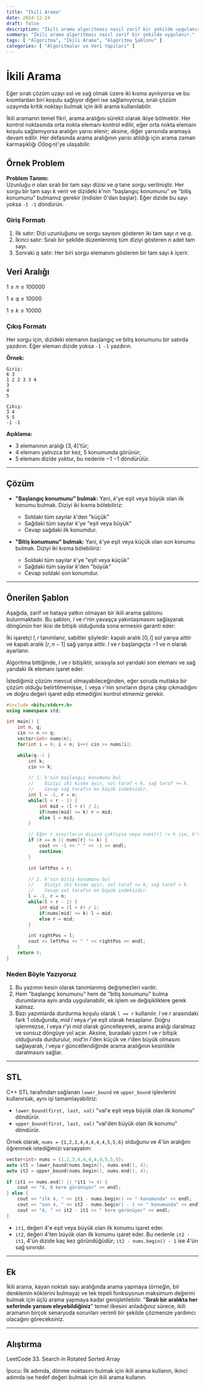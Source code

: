 ```yaml
---
title: "İkili Arama"
date: 2024-12-24
draft: false
description: "İkili arama algoritması nasıl zarif bir şekilde uygulanır."
summary: "İkili arama algoritması nasıl zarif bir şekilde uygulanır."
tags: [ "Algoritma", "İkili Arama", "Algoritma Şablonu" ]
categories: [ "Algoritmalar ve Veri Yapıları" ]
---
```


# İkili Arama

Eğer sıralı çözüm uzayı sol ve sağ olmak üzere iki kısma ayrılıyorsa ve bu kısımlardan biri koşulu sağlıyor diğeri ise sağlamıyorsa, sıralı çözüm uzayında kritik noktayı bulmak için ikili arama kullanılabilir.

İkili aramanın temel fikri, arama aralığını sürekli olarak ikiye bölmektir. Her kontrol noktasında orta nokta elemanı kontrol edilir, eğer orta nokta elemanı koşulu sağlamıyorsa aralığın yarısı elenir; aksine, diğer yarısında aramaya devam edilir. Her defasında arama aralığının yarısı atıldığı için arama zaman karmaşıklığı $O(\log n)$'ye ulaşabilir.

## Örnek Problem

**Problem Tanımı:**  
Uzunluğu $n$ olan sıralı bir tam sayı dizisi ve $q$ tane sorgu verilmiştir. Her sorgu bir tam sayı $k$ verir ve dizideki $k$'nin "başlangıç konumunu" ve "bitiş konumunu" bulmamız gerekir (indisler 0'dan başlar). Eğer dizide bu sayı yoksa `-1 -1` döndürün.

### Giriş Formatı

1. İlk satır: Dizi uzunluğunu ve sorgu sayısını gösteren iki tam sayı $n$ ve $q$.
2. İkinci satır: Sıralı bir şekilde düzenlenmiş tüm diziyi gösteren $n$ adet tam sayı.
3. Sonraki $q$ satır: Her biri sorgu elemanını gösteren bir tam sayı $k$ içerir.

## Veri Aralığı

$1 \leq n \leq 100000$

$1 \leq q \leq 10000$

$1 \leq k \leq 10000$

### Çıkış Formatı

Her sorgu için, dizideki elemanın başlangıç ve bitiş konumunu bir satırda yazdırın. Eğer eleman dizide yoksa `-1 -1` yazdırın.

**Örnek:**

```
Giriş:
6 3
1 2 2 3 3 4
3
4
5

Çıkış:
3 4
5 5
-1 -1
```

**Açıklama:**

- $3$ elemanının aralığı $[3, 4]$'tür;
- $4$ elemanı yalnızca bir kez, $5$ konumunda görünür;
- $5$ elemanı dizide yoktur, bu nedenle $-1$ $-1$ döndürülür.

---

## Çözüm

- **"Başlangıç konumunu" bulmak:**
  Yani, $k$'ye eşit veya büyük olan ilk konumu bulmak. Diziyi iki kısma bölebiliriz:
    - Soldaki tüm sayılar $k$'den "küçük"
    - Sağdaki tüm sayılar $k$'ye "eşit veya büyük"
    - Cevap sağdaki ilk konumdur.

- **"Bitiş konumunu" bulmak:**
  Yani, $k$'ye eşit veya küçük olan son konumu bulmak. Diziyi iki kısma bölebiliriz:
    - Soldaki tüm sayılar $k$'ye "eşit veya küçük"
    - Sağdaki tüm sayılar $k$'den "büyük"
    - Cevap soldaki son konumdur.

---

## Önerilen Şablon

Aşağıda, zarif ve hataya yatkın olmayan bir ikili arama şablonu bulunmaktadır. Bu şablon, $l$ ve $r$'nin yavaşça yakınlaşmasını sağlayarak döngünün her ikisi de bitişik olduğunda sona ermesini garanti eder:

İki işaretçi $l, r$ tanımlanır, sabitler şöyledir: kapalı aralık $[0, l]$ sol yarıya aittir ve kapalı aralık $[r, n - 1]$ sağ yarıya aittir. $l$ ve $r$ başlangıçta $-1$ ve $n$ olarak ayarlanır.

Algoritma bittiğinde, $l$ ve $r$ bitişiktir, sırasıyla sol yarıdaki son elemanı ve sağ yarıdaki ilk elemanı işaret eder.

İstediğimiz çözüm mevcut olmayabileceğinden, eğer soruda mutlaka bir çözüm olduğu belirtilmemişse, `l` veya `r`'nin sınırların dışına çıkıp çıkmadığını ve doğru değeri işaret edip etmediğini kontrol etmemiz gerekir.

```cpp
#include <bits/stdc++.h>
using namespace std;

int main() {
    int n, q;
    cin >> n >> q;
    vector<int> nums(n);
    for(int i = 0; i < n; i++) cin >> nums[i];

    while(q--) {
        int k;
        cin >> k;

        // 1. k'nin başlangıç konumunu bul
        //    Diziyi iki kısma ayır, sol taraf < k, sağ taraf >= k.
        //    Cevap sağ tarafın en küçük indeksidir.
        int l = -1, r = n;
        while(l < r - 1) {
            int mid = (l + r) / 2;
            if(nums[mid] >= k) r = mid; 
            else l = mid;
        }

        // Eğer r sınırların dışına çıktıysa veya nums[r] != k ise, k'nin mevcut olmadığını belirtir
        if (r == n || nums[r] != k) {
            cout << -1 << " " << -1 << endl;
            continue;
        }

        int leftPos = r;

        // 2. k'nin bitiş konumunu bul
        //    Diziyi iki kısma ayır, sol taraf <= k, sağ taraf > k.
        //    Cevap sol tarafın en büyük indeksidir.
        l = -1, r = n;
        while(l < r - 1) {
            int mid = (l + r) / 2;
            if(nums[mid] <= k) l = mid;
            else r = mid;
        }

        int rightPos = l;
        cout << leftPos << " " << rightPos << endl;
    }
    return 0;
}
```

### Neden Böyle Yazıyoruz

1. Bu yazımın kesin olarak tanımlanmış değişmezleri vardır.
2. Hem "başlangıç konumunu" hem de "bitiş konumunu" bulma durumlarına aynı anda uygulanabilir, ek işlem ve değişikliklere gerek kalmaz.
3. Bazı yazımlarda durdurma koşulu olarak `l == r` kullanılır. $l$ ve $r$ arasındaki fark $1$ olduğunda, $mid$ $l$ veya $r$'ye eşit olarak hesaplanır. Doğru işlenmezse, $l$ veya $r$'yi $mid$ olarak güncelleyerek, arama aralığı daralmaz ve sonsuz döngüye yol açar. Aksine, buradaki yazım $l$ ve $r$ bitişik olduğunda durdurulur, $mid$'in $l$'den küçük ve $r$'den büyük olmasını sağlayarak, $l$ veya $r$ güncellendiğinde arama aralığının kesinlikle daralmasını sağlar.

---

## STL

C++ STL tarafından sağlanan `lower_bound` ve `upper_bound` işlevlerini kullanırsak, aynı işi tamamlayabiliriz:

- `lower_bound(first, last, val)` "val'e eşit veya büyük olan ilk konumu" döndürür.
- `upper_bound(first, last, val)` "val'den büyük olan ilk konumu" döndürür.

Örnek olarak, `nums = {1,2,3,4,4,4,4,4,5,5,6}` olduğunu ve 4'ün aralığını öğrenmek istediğimizi varsayalım:

```cpp
vector<int> nums = {1,2,3,4,4,4,4,4,5,5,6};
auto it1 = lower_bound(nums.begin(), nums.end(), 4);
auto it2 = upper_bound(nums.begin(), nums.end(), 4);

if (it1 == nums.end() || *it1 != 4) {
    cout << "4, 0 kere görünüyor" << endl;
} else {
    cout << "ilk 4, " << it1 - nums.begin() << " konumunda" << endl;
    cout << "son 4, " << it2 - nums.begin() - 1 << " konumunda" << endl;
    cout << "4, " << it2 - it1 << " kere görünüyor" << endl;
}
```

- `it1`, değeri $4$'e eşit veya büyük olan ilk konumu işaret eder.
- `it2`, değeri $4$'ten büyük olan ilk konumu işaret eder.
  Bu nedenle `it2 - it1`, $4$'ün dizide kaç kez göründüğüdür; `it2 - nums.begin() - 1` ise $4$'ün sağ sınırıdır.

---

## Ek

İkili arama, kayan noktalı sayı aralığında arama yapmaya (örneğin, bir denklemin köklerini bulmaya) ve tek tepeli fonksiyonun maksimum değerini bulmak için üçlü arama yapmaya kadar genişletilebilir.
"**Sıralı bir aralıkta her seferinde yarısını eleyebildiğiniz**" temel ilkesini anladığınız sürece, ikili aramanın birçok senaryoda sorunları verimli bir şekilde çözmenize yardımcı olacağını göreceksiniz.

---

## Alıştırma

LeetCode 33. Search in Rotated Sorted Array

İpucu: İlk adımda, dönme noktasını bulmak için ikili arama kullanın, ikinci adımda ise hedef değeri bulmak için ikili arama kullanın.
